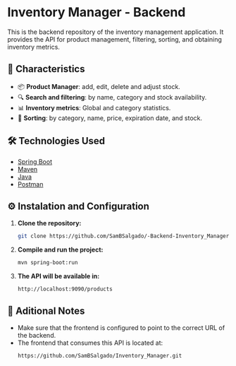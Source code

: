 # Inventory Manager - Backend

This is the backend repository of the inventory management application. It provides the API for product management, filtering, sorting, and obtaining inventory metrics.

## 🚀 Characteristics

- 📦 **Product Manager**: add, edit, delete and adjust stock.
- 🔍 **Search and filtering**: by name, category and stock availability.
- 📊 **Inventory metrics**: Global and category statistics.
- 📑 **Sorting**: by category, name, price, expiration date, and stock.

## 🛠️ Technologies Used

- [Spring Boot](https://start.spring.io/index.html)
- [Maven](https://maven.apache.org/download.cgi)
- [Java](https://www.oracle.com/java/technologies/downloads/#jdk24-mac)
- [Postman](https://www.postman.com/downloads/)

## ⚙️ Instalation and Configuration

1. **Clone the repository:**
   ```sh
   git clone https://github.com/SamBSalgado/-Backend-Inventory_Manager.git
   ```

2. **Compile and run the project:**
   ```sh
   mvn spring-boot:run
   ```

3. **The API will be available in:**
   ```
   http://localhost:9090/products
   ```

## 📌 Aditional Notes
- Make sure that the frontend is configured to point to the correct URL of the backend.
- The frontend that consumes this API is located at:
  ```sh
  https://github.com/SamBSalgado/Inventory_Manager.git
  ```
